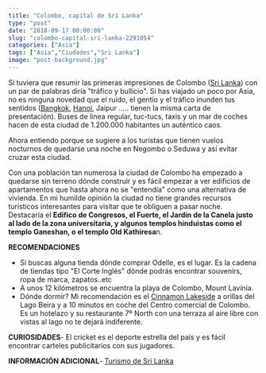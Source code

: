 ```yaml
---
title: "Colombo, capital de Sri Lanka"
type: "post"
date: "2018-09-17 00:00:00"
slug: "colombo-capital-sri-lanka-2291054"
categories: ["Asia"]
tags: ["Asia","Ciudades","Sri Lanka"]
image: "post-background.jpg"
---
```


Si tuviera que resumir las primeras impresiones de Colombo ([Sri Lanka](http://www.missviajes.com/ruta-sri-lanka-2267334/)) con un par de palabras diría "tráfico y bullicio". Si has viajado un poco por Asia, no es ninguna novedad que el ruido, el gentío y el tráfico inunden tus sentidos ([Bangkok](http://www.missviajes.com/bangkok-ciudad-contrastes-2179396/), [Hanoi](http://www.missviajes.com/hanoi-alma-cultura-1274657/), Jaipur ..... tienen la misma carta de presentación). Buses de linea regular, tuc-tucs, taxis y un mar de coches hacen de esta ciudad de 1.200.000 habitantes un auténtico caos.  
  
Ahora entiendo porque se sugiere a los turistas que tienen vuelos nocturnos de quedarse una noche en Negombo o Seduwa y así evitar cruzar esta ciudad.  
  
Con una población tan numerosa la ciudad de Colombo ha empezado a quedarse sin terreno dónde construir y es fácil empezar a ver edificios de apartamentos que hasta ahora no se "entendía" como una alternativa de vivienda. En mi humilde opinión la ciudad no tiene grandes recursos turísticos interesantes para visitar que te obliguen a pasar noche. Destacaría el **Edifico de Congresos, el Fuerte, el Jardín de la Canela justo al lado de la zona universitaria, y algunos templos hinduistas como el templo Ganeshan, o el templo Old Kathiresa**n.  
  
**RECOMENDACIONES**

- Si buscas alguna tienda dónde comprar Odelle, es el lugar. Es la cadena de tiendas tipo "El Corte Inglés" dónde podrás encontrar souvenirs, ropa de marca, zapatos..etc
- A unos 12 kilómetros se encuentra la playa de Colombo, Mount Lavínia.
- Dónde dormir? Mi recomendación es el [Cinnamon Lakeside](https://www.booking.com/hotel/lk/cinnamon-lakeside.en.html?aid=1294466&no_rooms=1&group_adults=1) a orillas del Lago Beira y a 10 minutos en coche del Centro comercial de Colombo. Es un hotelazo y su restaurante 7º North con una terraza al aire libre con vistas al lago no te dejará indiferente.

**CURIOSIDADES**- El cricket es el deporte estrella del país y es fácil encontrar carteles publicitarios con sus jugadores.

**INFORMACIÓN ADICIONAL**- [Turismo de Sri Lanka](http://www.tourism-srilanka.com)